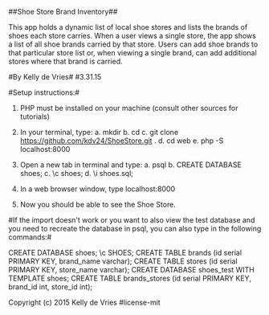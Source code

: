 ##Shoe Store Brand Inventory##

This app holds a dynamic list of local shoe stores and lists the brands of shoes each store carries.  When a user views a single store, the app shows a list of all shoe brands carried by that store.  Users can add shoe brands to that particular store list or, when viewing a single brand, can add additional stores where that brand is carried.

#By Kelly de Vries#
#3.31.15

#Setup instructions:#
1.  PHP must be installed on your machine (consult other sources for tutorials)

2.  In your terminal, type:
	a.  mkdir <folder name>
	b.  cd <folder name>
	c.  git clone https://github.com/kdv24/ShoeStore.git .
	d.  cd web
	e.  php -S localhost:8000

3.  Open a new tab in terminal and type:
	a.  psql
	b.  CREATE DATABASE shoes;
	c.  \c shoes;
	d.  \i shoes.sql;

3.  In a web browser window, type localhost:8000

4.  Now you should be able to see the Shoe Store.	


#If the import doesn't work or you want to also view the test database and you need to recreate the database in psql, you can also type in the following commands:#

CREATE DATABASE shoes;
\c SHOES;
CREATE TABLE brands (id serial PRIMARY KEY, brand_name varchar);
CREATE TABLE stores (id serial PRIMARY KEY, store_name varchar);
CREATE DATABASE shoes_test WITH TEMPLATE shoes;
CREATE TABLE brands_stores (id serial PRIMARY KEY, brand_id int, store_id int);


Copyright (c) 2015 Kelly de Vries
#license-mit

